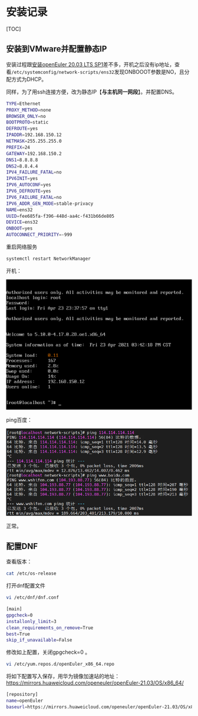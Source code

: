 # 安装记录
[TOC]
## 安装到VMware并配置静态IP
安装过程跟[安装openEuler 20.03 LTS SP1](../openEuler_notes.md)差不多，开机之后没有ip地址，查看<code>/etc/systemconfig/network-scripts/ens32</code>发现ONBOOOT参数是NO，且分配方式为DHCP。

同样，为了用ssh连接方便，改为静态IP【**与主机同一网段**】。并配置DNS。
```sh
TYPE=Ethernet
PROXY_METHOD=none
BROWSER_ONLY=no
BOOTPROTO=static
DEFROUTE=yes
IPADDR=192.168.150.12
NETMASK=255.255.255.0
PREFIX=24
GATEWAY=192.168.150.2
DNS1=8.8.8.8
DNS2=8.8.4.4
IPV4_FAILURE_FATAL=no
IPV6INIT=yes
IPV6_AUTOCONF=yes
IPV6_DEFROUTE=yes
IPV6_FAILURE_FATAL=no
IPV6_ADDR_GEN_MODE=stable-privacy
NAME=ens32
UUID=fee685fa-f396-448d-aa4c-f431b66de805
DEVICE=ens32
ONBOOT=yes
AUTOCONNECT_PRIORITY=-999

```

重启网络服务
```sh
systemctl restart NetworkManager
```
开机：

![](.img/boot.png)

ping百度：

![](.img/ping.png)

正常。

## 配置DNF
查看版本：
```sh
cat /etc/os-release
```

打开dnf配置文件
```sh
vi /etc/dnf/dnf.conf
```

```sh
[main]
gpgcheck=0
installonly_limit=3
clean_requirements_on_remove=True
best=True
skip_if_unavailable=False
```
修改如上配置，关闭gpgcheck=0 。

```sh
vi /etc/yum.repos.d/openEuler_x86_64.repo
```
将如下配置写入保存，用华为镜像加速站的地址：https://mirrors.huaweicloud.com/openeuler/openEuler-21.03/OS/x86_64/

```sh
[repository]
name=openEuler
baseurl=https://mirrors.huaweicloud.com/openeuler/openEuler-21.03/OS/x86_64/
```